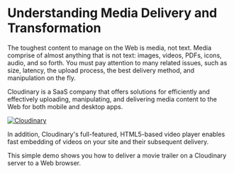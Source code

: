 # Understanding Media Delivery and Transformation

The toughest content to manage on the Web is media, not text. Media comprise of almost anything that is not text: images, videos, PDFs, icons, audio, and so forth. You must pay attention to many related issues, such as size, latency, the upload process, the best delivery method, and manipulation on the fly.

Cloudinary is a SaaS company that offers solutions for efficiently and effectively uploading, manipulating, and delivering media content to the Web for both mobile and desktop apps.

[![Cloudinary](https://res.cloudinary.com/cloudinary/image/upload/c_scale,w_1000/v1/logo/for_white_bg/cloudinary_logo_for_white_bg.png)](https://cloudinary.com/)

In addition, Cloudinary's full-featured, HTML5-based video player enables fast embedding of videos on your site and their subsequent delivery.

This simple demo shows you how to deliver a movie trailer on a Cloudinary server to a Web browser.

